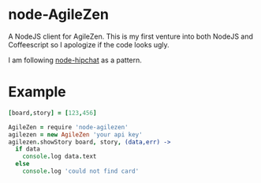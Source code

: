 # node-AgileZen

A NodeJS client for AgileZen. This is my first venture into both NodeJS and Coffeescript so I apologize if the code looks ugly. 

I am following [node-hipchat](http://search.npmjs.org/#/node-hipchat) as a pattern.

# Example

```coffeescript
[board,story] = [123,456]

AgileZen = require 'node-agilezen'
agilezen = new AgileZen 'your api key'
agilezen.showStory board, story, (data,err) ->
  if data
    console.log data.text
  else
    console.log 'could not find card'
```
